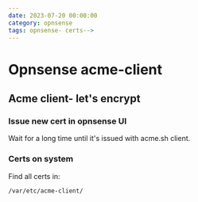 ```yaml
--- 
date: 2023-07-20 00:00:00
category: opnsense
tags: opnsense- certs-->
---
```

# Opnsense acme-client

## Acme client- let's encrypt

### Issue new cert in opnsense UI
Wait for a long time until it's issued with acme.sh client.

### Certs on system
Find all certs in:

	/var/etc/acme-client/
